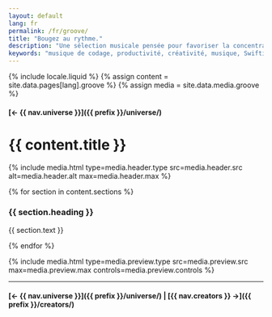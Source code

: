 ```yaml
---
layout: default
lang: fr
permalink: /fr/groove/
title: "Bougez au rythme."
description: "Une sélection musicale pensée pour favoriser la concentration et la créativité lors du codage. Travaillez mieux avec le bon rythme."
keywords: "musique de codage, productivité, créativité, musique, Swiftian"
---
```



{% include locale.liquid %}
{% assign content = site.data.pages[lang].groove %}
{% assign media = site.data.media.groove %}

#### [← {{ nav.universe }}]({{ prefix }}/universe/)

# {{ content.title }}

{% include media.html
  type=media.header.type
  src=media.header.src
  alt=media.header.alt
  max=media.header.max
%}

{% for section in content.sections %}
### {{ section.heading }}
{{ section.text }}

{% endfor %}

{% include media.html
  type=media.preview.type
  src=media.preview.src
  max=media.preview.max
  controls=media.preview.controls
%}

---

#### [← {{ nav.universe }}]({{ prefix }}/universe/) | [{{ nav.creators }} →]({{ prefix }}/creators/)